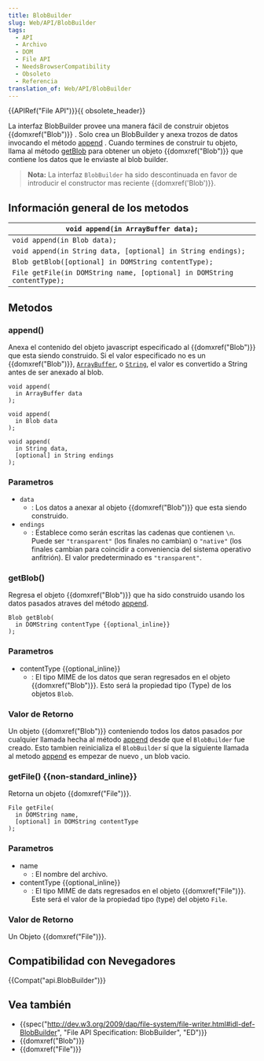 ```yaml
---
title: BlobBuilder
slug: Web/API/BlobBuilder
tags:
  - API
  - Archivo
  - DOM
  - File API
  - NeedsBrowserCompatibility
  - Obsoleto
  - Referencia
translation_of: Web/API/BlobBuilder
---
```

{{APIRef("File API")}}{{ obsolete_header}}

La interfaz BlobBuilder provee una manera fácil de construir objetos {{domxref("Blob")}} . Solo crea un BlobBuilder y anexa trozos de datos invocando el método [append](#append) . Cuando termines de construir tu objeto, llama al método [getBlob](#getblob) para obtener un objeto {{domxref("Blob")}} que contiene los datos que le enviaste al blob builder.

> **Nota:** La interfaz `BlobBuilder` ha sido descontinuada en favor de introducir el constructor mas reciente {{domxref('Blob')}}.

## Información general de los metodos

| `void append(in ArrayBuffer data);`                                     |
| ----------------------------------------------------------------------- |
| `void append(in Blob data);`                                            |
| `void append(in String data, [optional] in String endings);`            |
| `Blob getBlob([optional] in DOMString contentType);`                    |
| `File getFile(in DOMString name, [optional] in DOMString contentType);` |

## Metodos

### append()

Anexa el contenido del objeto javascript especificado al {{domxref("Blob")}} que esta siendo construido. Si el valor especificado no es un {{domxref("Blob")}}, [`ArrayBuffer`](/en-US/docs/Web/JavaScript/Reference/Global_Objects/ArrayBuffer), o [`String`](/es/docs/Web/JavaScript/Reference/Global_Objects/String), el valor es convertido a String antes de ser anexado al blob.

```
void append(
  in ArrayBuffer data
);

void append(
  in Blob data
);

void append(
  in String data,
  [optional] in String endings
);
```

### Parametros

- `data`
  - : Los datos a anexar al objeto {{domxref("Blob")}} que esta siendo construido.
- `endings`
  - : Establece como serán escritas las cadenas que contienen `\n`. Puede ser `"transparent"` (los finales no cambian) o `"native"` (los finales cambian para coincidir a conveniencia del sistema operativo anfitrión). El valor predeterminado es `"transparent"`.

### getBlob()

Regresa el objeto {{domxref("Blob")}} que ha sido construido usando los datos pasados atraves del método [append](#append).

```
Blob getBlob(
  in DOMString contentType {{optional_inline}}
);
```

### Parametros

- contentType {{optional_inline}}
  - : El tipo MIME de los datos que seran regresados en el objeto {{domxref("Blob")}}. Esto será la propiedad tipo (Type) de los objetos `Blob`.

### Valor de Retorno

Un objeto {{domxref("Blob")}} conteniendo todos los datos pasados por cualquier llamada hecha al método [append](#append) desde que el `BlobBuilder` fue creado. Esto tambien reinicializa el `BlobBuilder` sí que la siguiente llamada al metodo [append](#append) es empezar de nuevo , un blob vacio.

### getFile() {{non-standard_inline}}

Retorna un objeto {{domxref("File")}}.

```
File getFile(
  in DOMString name,
  [optional] in DOMString contentType
);
```

### Parametros

- name
  - : El nombre del archivo.
- contentType {{optional_inline}}
  - : El tipo MIME de dats regresados en el objeto {{domxref("File")}}. Este será el valor de la propiedad tipo (type) del objeto `File`.

### Valor de Retorno

Un Objeto {{domxref("File")}}.

## Compatibilidad con Nevegadores

{{Compat("api.BlobBuilder")}}

## Vea también

- {{spec("http://dev.w3.org/2009/dap/file-system/file-writer.html#idl-def-BlobBuilder", "File API Specification: BlobBuilder", "ED")}}
- {{domxref("Blob")}}
- {{domxref("File")}}
